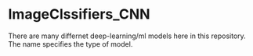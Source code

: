 # ImageClssifiers_CNN
There are many differnet deep-learning/ml models here in this repository. The name specifies the type of model. 

